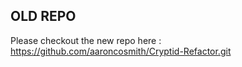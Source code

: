 ## OLD REPO

Please checkout the new repo here : https://github.com/aaroncosmith/Cryptid-Refactor.git


